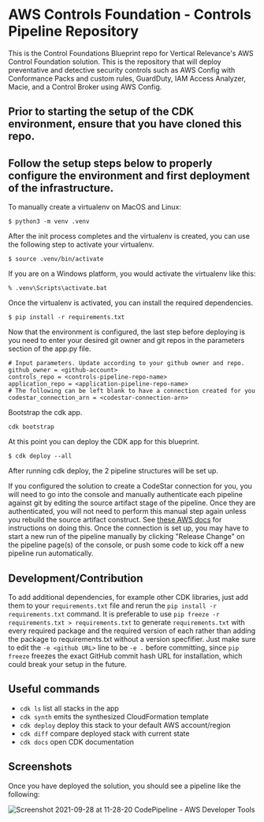 # AWS Controls Foundation - Controls Pipeline Repository

This is the Control Foundations Blueprint repo for Vertical Relevance's AWS Control Foundation solution. This
is the repository that will deploy preventative and detective security controls such as AWS Config
with Conformance Packs and custom rules, GuardDuty, IAM Access Analyzer, Macie, and a Control Broker using AWS Config.

## Prior to starting the setup of the CDK environment, ensure that you have cloned this repo.

## Follow the setup steps below to properly configure the environment and first deployment of the infrastructure.

To manually create a virtualenv on MacOS and Linux:

```
$ python3 -m venv .venv
```

After the init process completes and the virtualenv is created, you can use the following
step to activate your virtualenv.

```
$ source .venv/bin/activate
```

If you are on a Windows platform, you would activate the virtualenv like this:

```
% .venv\Scripts\activate.bat
```

Once the virtualenv is activated, you can install the required dependencies.

```
$ pip install -r requirements.txt
```

Now that the environment is configured, the last step before deploying is you
need to enter your desired git owner and git repos in the parameters section of
the app.py file.

```
# Input parameters. Update according to your github owner and repo.
github_owner = <github-account>
controls_repo = <controls-pipeline-repo-name>
application_repo = <application-pipeline-repo-name>
# The following can be left blank to have a connection created for you
codestar_connection_arn = <codestar-connection-arn>
```

Bootstrap the cdk app.

```
cdk bootstrap
```

At this point you can deploy the CDK app for this blueprint.

```
$ cdk deploy --all
```

After running cdk deploy, the 2 pipeline structures will be set up.

If you configured the solution to create a CodeStar connection for you, you will
need to go into the console and manually authenticate each pipeline against git
by editing the source artifact stage of the pipeline. Once they are
authenticated, you will not need to perform this manual step again unless you
rebuild the source artifact construct. See [these AWS docs](https://docs.aws.amazon.com/dtconsole/latest/userguide/connections-update.html) for instructions on doing this. Once the connection is set up, you may have to start a new run of the pipeline manually by clicking
"Release Change" on the pipeline page(s) of the console, or push some code to
kick off a new pipeline run automatically.

## Development/Contribution

To add additional dependencies, for example other CDK libraries, just add
them to your `requirements.txt` file and rerun the `pip install -r requirements.txt`
command. It is preferable to use `pip freeze -r requirements.txt > requirements.txt`
to generate `requirements.txt` with every required package and the required
version of each rather than adding the package to requirements.txt without a
version specfifier. Just make sure to edit the `-e <github URL>` line to be `-e .`
before committing, since `pip freeze` freezes the exact GitHub commit hash URL for
installation, which could break your setup in the future.

## Useful commands

 * `cdk ls`          list all stacks in the app
 * `cdk synth`       emits the synthesized CloudFormation template
 * `cdk deploy`      deploy this stack to your default AWS account/region
 * `cdk diff`        compare deployed stack with current state
 * `cdk docs`        open CDK documentation

## Screenshots

Once you have deployed the solution, you should see a pipeline like the following:

![Screenshot 2021-09-28 at 11-28-20 CodePipeline - AWS Developer Tools](https://user-images.githubusercontent.com/5383250/135118103-7cf76769-7030-4cc5-8190-a73b9b8b8645.png)


